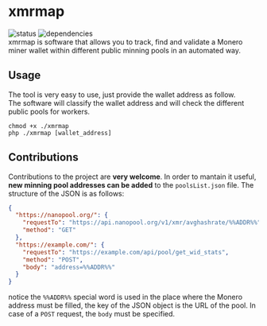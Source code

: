 # xmrmap
![status](https://img.shields.io/badge/status-beta-orange) ![dependencies](https://img.shields.io/badge/dependencies-none-green)  
xmrmap is software that allows you to track, find and validate a Monero miner wallet within different public minning pools in an automated way.

## Usage
The tool is very easy to use, just provide the wallet address as follow.  
The software will classify the wallet address and will check the different public pools for workers.

```
chmod +x ./xmrmap
php ./xmrmap [wallet_address]
```

## Contributions
Contributions to the project are **very welcome**. In order to mantain it useful, **new minning pool addresses can be added** to the ``poolsList.json`` file.
The structure of the JSON is as follows:

```JSON
{
  "https://nanopool.org/": {
    "requestTo": "https://api.nanopool.org/v1/xmr/avghashrate/%%ADDR%%",
    "method": "GET"
  },
  "https://example.com/": {
    "requestTo": "https://example.com/api/pool/get_wid_stats",
    "method": "POST",
    "body": "address=%%ADDR%%"
  }
}
```
notice the ``%%ADDR%%`` special word is used in the place where the Monero address must be filled, the key of the JSON object is the URL of the pool.
In case of a ``POST`` request, the ``body`` must be specified.
